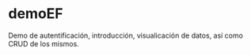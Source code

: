 demoEF
======

Demo de autentificación, introducción, visualicación de datos,
así como CRUD de los mismos.
